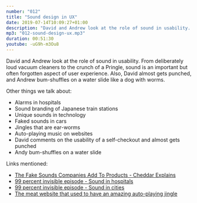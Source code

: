 ```yaml
---
number: "012"
title: "Sound design in UX"
date: 2019-07-14T10:09:27+01:00
description: "David and Andrew look at the role of sound in usability. From deliberately loud vacuum cleaners to the crunch of a Pringle, sound is an important but often forgotten aspect of user experience. Also, David almost gets punched, and Andrew bum-shuffles on a water slide like a dog with worms."
mp3: "012-sound-design-ux.mp3"
duration: 00:51:30
youtube: -uG9h-m3Ou8
---
```




David and Andrew look at the role of sound in usability. From deliberately loud vacuum cleaners to the crunch of a Pringle, sound is an important but often forgotten aspect of user experience. Also, David almost gets punched, and Andrew bum-shuffles on a water slide like a dog with worms.


Other things we talk about:

 - Alarms in hospitals
 - Sound branding of Japanese train stations
 - Unique sounds in technology
 - Faked sounds in cars
 - Jingles that are ear-worms
 - Auto-playing music on websites
 - David comments on the usability of a self-checkout and almost gets punched
 - Andy bum-shuffles on a water slide



Links mentioned:

 - [The Fake Sounds Companies Add To Products - Cheddar Explains](https://www.youtube.com/watch?v=rZOpDve8ARA)
 - [99 percent invisible episode - Sound in hospitals](https://99percentinvisible.org/episode/sound-and-health-hospitals/)
 - [99 percent invisible episode - Sound in cities](https://99percentinvisible.org/episode/sound-and-health-cities/)
 - [The meat website that used to have an amazing auto-playing jingle](https://wholesalemeatscoventry.co.uk/)

